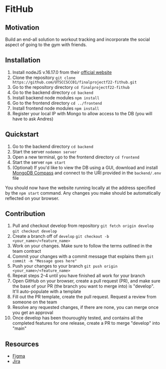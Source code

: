 # FitHub

## Motivation
Build an end-all solution to workout tracking and incorporate the social aspect of going to the gym with friends.

## Installation
1. Install nodeJS v.16.17.0 from their [official website](https://nodejs.org/en/download/)
2. Clone the repository
`git clone https://github.com/UTSCCSCC01/finalprojectf22-fithub.git`
3. Go to the repository directory
`cd finalprojectf22-fithub`
4. Go to the backend directory
`cd backend`
5. Install backend node modules
`npm install`
6. Go to the frontend directory
`cd ../frontend`
7. Install frontend node modules
`npm install`
8. Register your local IP with Mongo to allow access to the DB (you will have to ask Andres)

## Quickstart
1. Go to the backend directory
`cd backend`
2. Start the server
`nodemon server`
3. Open a new terminal, go to the frontend directory
`cd frontend`
4. Start the server
`npm start`
5. (Optional) If you'd like to view the DB using a GUI, download and install [MongoDB Compass](https://www.mongodb.com/products/compass) and connect to the URI provided in the `backend/.env` file

You should now have the website running locally at the address specified by the `npm start` command.
Any changes you make should be automatically reflected on your browser.

## Contribution
1. Pull and checkout develop from repository
`git fetch origin develop`
`git checkout develop`
2. Create a branch off of `develop`
`git checkout -b <your_name>/<feature_name>`
3. Work on your changes. Make sure to follow the terms outlined in the team contract
4. Commit your changes with a commit message that explains them
`git commit -m "Message goes here"`
5. Push your changes to your branch
`git push origin <your_name>/<feature_name>`
6. Repeat steps 2-4 until you have finished all work for your branch
7. Open GitHub on your browser, create a pull request (PR), and make sure the base of your PR (the branch you want to merge into) is "develop". It'll auto-populate with a template
8. Fill out the PR template, create the pull request. Request a review from someone on the team
9. Resolve any requested changes, if there are none, you can merge once you get an approval
10. Once develop has been thouroughly tested, and contains all the completed features for one release, create a PR to merge "develop" into "main"

## Resources
- [Figma](https://www.figma.com/file/TSdxgEqzZrpvNsVz6VeQoi/FitHub-C01?node-id=0%3A1)
- [Jira](https://mcsapps.utm.utoronto.ca/jira/projects/FIT/issues/FIT-4?filter=allopenissues)
